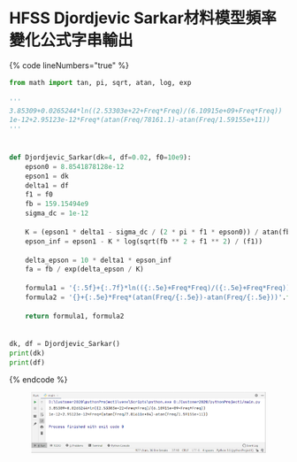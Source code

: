 # HFSS Djordjevic Sarkar材料模型頻率變化公式字串輸出

{% code lineNumbers="true" %}
```python
from math import tan, pi, sqrt, atan, log, exp

'''
3.85309+0.0265244*ln((2.53303e+22+Freq*Freq)/(6.10915e+09+Freq*Freq))
1e-12+2.95123e-12*Freq*(atan(Freq/78161.1)-atan(Freq/1.59155e+11))
'''


def Djordjevic_Sarkar(dk=4, df=0.02, f0=10e9):
    epson0 = 8.8541878128e-12
    epson1 = dk
    delta1 = df
    f1 = f0
    fb = 159.15494e9
    sigma_dc = 1e-12

    K = (epson1 * delta1 - sigma_dc / (2 * pi * f1 * epson0)) / atan(fb / f1)
    epson_inf = epson1 - K * log(sqrt(fb ** 2 + f1 ** 2) / (f1))

    delta_epson = 10 * delta1 * epson_inf
    fa = fb / exp(delta_epson / K)

    formula1 = '{:.5f}+{:.7f}*ln(({:.5e}+Freq*Freq)/({:.5e}+Freq*Freq))'.format(epson_inf, K / 2, fb ** 2, fa ** 2)
    formula2 = '{}+{:.5e}*Freq*(atan(Freq/{:.5e})-atan(Freq/{:.5e}))'.format(sigma_dc, 2 * pi * epson0 * K, fa, fb)

    return formula1, formula2


dk, df = Djordjevic_Sarkar()
print(dk)
print(df)
```
{% endcode %}

<figure><img src="../../.gitbook/assets/image (9).png" alt=""><figcaption></figcaption></figure>
